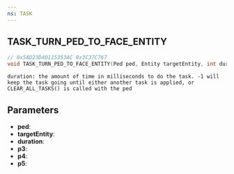 ```yaml
---
ns: TASK
---
```

## TASK_TURN_PED_TO_FACE_ENTITY

```c
// 0x5AD23D40115353AC 0x3C37C767
void TASK_TURN_PED_TO_FACE_ENTITY(Ped ped, Entity targetEntity, int duration, float p3, float p4, float p5);
```

```
duration: the amount of time in milliseconds to do the task. -1 will keep the task going until either another task is applied, or CLEAR_ALL_TASKS() is called with the ped
```

## Parameters
* **ped**:
* **targetEntity**:
* **duration**:
* **p3**:
* **p4**:
* **p5**:

